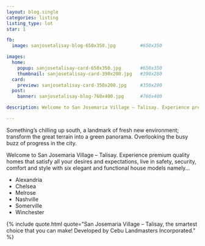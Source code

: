 ```yaml
---
layout: blog.single
categories: listing
listing_type: lot
star: 1

fb:
  image: sanjosetalisay-blog-650x350.jpg         #650x350

images:
  home:
    popup: sanjosetalisay-card-650x350.jpg       #650x350
    thumbnail: sanjosetalisay-card-390x280.jpg   #390x280
  card:
    preview: sanjosetalisay-card-350x200.jpg     #350x200
  post:
    banner: sanjosetalisay-blog-760x400.jpg      #760x400

description: Welcome to San Josemaria Village – Talisay. Experience premium quality homes that satisfy all your desires and expectations, live in safety, security, comfort and style with six elegant and functional house models namely

---
```


Something’s chilling up south, a landmark of fresh new environment; transform the great terrain into a green panorama. Overlooking the busy buzz of progress in the city.
 
Welcome to San Josemaria Village – Talisay. Experience premium quality homes that satisfy all your desires and expectations, live in safety, security, comfort and style with six elegant and functional house models namely…
 
- Alexandria
- Chelsea
- Melrose
- Nashville
- Somerville
- Winchester
 

 {% include quote.html quote="San Josemaria Village – Talisay, the smartest choice that you can make! Developed by Cebu Landmasters Incorporated." %}